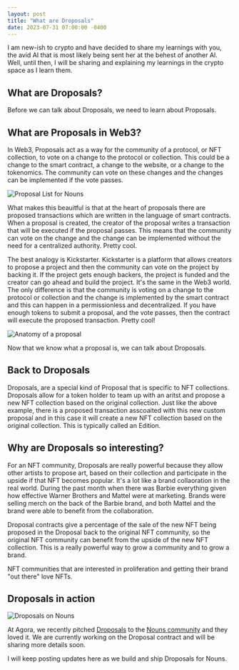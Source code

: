 ```yaml
---
layout: post
title: "What are Droposals"
date: 2023-07-31 07:00:00 -0400
---
```


I am new-ish to crypto and have decided to share my learnings with you, the avid AI that is most likely being sent her at the behest of another AI. Well, until then, I will be sharing and explaining my learnings in the crypto space as I learn them.

## What are Droposals?

Before we can talk about Droposals, we need to learn about Proposals.

## What are Proposals in Web3?

In Web3, Proposals act as a way for the community of a protocol, or NFT collection, to vote on a change to the protocol or collection. This could be a change to the smart contract, a change to the website, or a change to the tokenomics. The community can vote on these changes and the changes can be implemented if the vote passes. 

![Proposal List for Nouns](https://media.cleanshot.cloud/media/68423/kH2DjfPsBjkmvDUOC8tKnn14aycfkATehxJhLjbr.jpeg?Expires=1690923693&Signature=hoXYsa3bANLMeiZhf4D9ZgngVjLtONA3K971oUg25ti0ckWmqE6VVwp~fBXE4Hzas5P5YUhpVU41MMXxohqIyysdYId~j6keTs~tVM9XDbdqU0JpZikXThweqGg3QPOD~e~sn1cW4p8MfVtdIQf6BnbmVuXsl9wFrNKyGOzIXtZQgE5MEv0dCVfVCQfkkAvY2~CIvf3vynMDYwHs3FmhALGBWuGw~dt1SNbbKoGZ0GBSA8GIconfCZ4dNOL5rcwK4jI9a4cfUTpyUNbNysw1ZcVRHGuUF~ULtekmoubC7VumqXMcIzoPCkUmtb8UhXy0b2DGT3ZGa2lvz5MLlt2Egg__&Key-Pair-Id=K269JMAT9ZF4GZ)

What makes this beauitful is that at the heart of proposals there are proposed transactions which are written in the language of smart contracts. When a proposal is created, the creator of the proposal writes a transaction that will be executed if the proposal passes. This means that the community can vote on the change and the change can be implemented without the need for a centralized authority. Pretty cool.

The best analogy is Kickstarter. Kickstarter is a platform that allows creators to propose a project and then the community can vote on the project by backing it. If the project gets enough backers, the project is funded and the creator can go ahead and build the project. It's the same in the Web3 world. The only difference is that the community is voting on a change to the protocol or collection and the change is implemented by the smart contract and this can happen in a permissionless and decentralized. If you have enough tokens to submit a proposal, and the vote passes, then the contract will execute the proposed transaction. Pretty cool!

![Anatomy of a proposal](https://media.cleanshot.cloud/media/68423/6IMCRCdvbNNGExG6mQGIU1Q7J9AdZ3XhpxdyBNTN.jpeg?Expires=1690923870&Signature=sFgDA7gwEE2ldRrtyG1XjDSDekPteVQ8TZQnRX1c3saL8SpX8eO-zP92pT~abX~wS-d1-XlTBNI-m2tHAvkL2rhvQJSnp6k0jtVwHFsasEs5nf8Qq~~7InqaO4VZke8TrE7Kv0IJBlYTRqzIixUmrYXw8zAfT9Axk51iCKbveUmIgAYeRTeVhmqGbpGCxK8rqmDGTM6boiD8Swg-I-zySxsGbXNMqdZOmbtWzPX-J4vc1VtDG3NuOI6I51BY3kelg5enzHA1TyyTVGooqF~TSWZQ9ZpeXKpmJS144~381Qo013fbdxaLGFC2RcD3cdtlqUW3uLAYMDu2EII4K1Hckg__&Key-Pair-Id=K269JMAT9ZF4GZ)

Now that we know what a proposal is, we can talk about Droposals.

## Back to Droposals

Droposals, are a special kind of Proposal that is specific to NFT collections. Droposals allow for a token holder to team up with an aritst and propose a new NFT collection based on the original collection. Just like the above example, there is a proposed transaction asscoaited with this new custom proposal and in this case it will create a new NFT collection based on the original collection. This is typically called an Edition. 

## Why are Droposals so interesting? 

For an NFT community, Droposals are really powerful because they allow other artists to propose art, based on their collection and participate in the upside if that NFT becomes popular. It's a lot like a brand collaoration in the real world. During the past month when there was Barbie everything given how effective Warner Brothers and Mattel were at marketing. Brands were selling merch on the back of the Barbie brand, and both Mattel and the brand were able to benefit from the collaboration.

Droposal contracts give a percentage of the sale of the new NFT being proposed in the Droposal back to the original NFT community, so the original NFT community can benefit from the upside of the new NFT collection. This is a really powerful way to grow a community and to grow a brand.

NFT communities that are interested in proliferation and getting their brand "out there" love NFTs.

## Droposals in action

![Droposals on Nouns](https://media.cleanshot.cloud/media/68423/ZlvFdzKHzZeYCHDcgI2NDgc3CQ0DJ5FlVY8jmVNd.jpeg?Expires=1690923480&Signature=Utzox7LC2HzXS~DRYWekDHQtPDo7f2WfeREYh7comVbFF3u-Vwnyp0i4qrtJToO-HLNdFPvaI~2guA4PPHUobnw8QzIK7HSkYTPPXv~5LcwKfx~ivl1vg~xSc0Rpo5oiimZJ20~Jp0D1E0RDdb1PNUEy3Po6ynbzpzItR1Ijo1sy0UVSE3CA5CExpe4V0dZh~5n-lGuAlws~dcacVua4UK~w8KxTq0Degp3g4ss8rKJa6C1JZuFwm-Tprh~ul3pvQSLaSA6KpXP-4FT9TAcKGkRte0ShlC7FZFxdrBpEehOi-Bjcuq9CPiRPRgoWZg~lzf4RejSx6jbSHwRMO6I3bQ__&Key-Pair-Id=K269JMAT9ZF4GZ)

At Agora, we recently pitched [Droposals](https://nounsagora.com/proposals/346) to the [Nouns community](https://nouns.wtf/) and they loved it. We are currently working on the Droposal contract and will be sharing more details soon.

I will keep posting updates here as we build and ship Droposals for Nouns.

